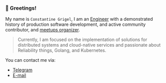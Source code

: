 ### 🤝 Greetings!


My name is `Constantine Grigel`, I am an [Engineer](https://www.linkedin.com/in/cgrigel/) with a demonstrated history of production software development, and active community contributor, and [meetups organizer](https://www.meetup.com/members/186128767/). 

>Currently, I am focused on the implementation of solutions for distributed systems and cloud-native services and passionate about Reliability things, Golang, and Kubernetes.

You can contact me via:

* [Telegram](https://t.me/cgrigel)
* [E-mail](mailto:rootoptical@gmail.com)
